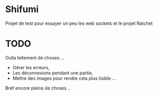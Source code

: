 # Shifumi
Projet de test pour essayer un peu les web sockets et le projet Ratchet

# TODO
Oulla tellement de choses ...
- Gérer les erreurs,
- Les déconnexions pendant une partie,
- Mettre des images pour rendre cela plus lisible ...


Bref encore pleins de choses ..

